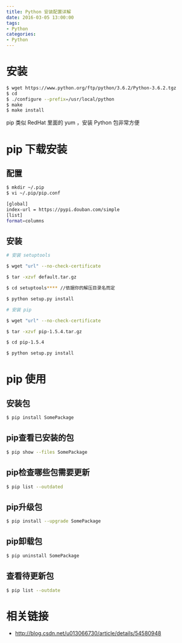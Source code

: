 ```yaml
---
title: Python 安装配置详解
date: 2016-03-05 13:00:00
tags:
- Python
categories:
- Python
---
```


# 安装

```bash
$ wget https://www.python.org/ftp/python/3.6.2/Python-3.6.2.tgz
$ cd
$ ./configure --prefix=/usr/local/python
$ make
$ make install
```

<!--more-->

pip 类似 RedHat 里面的 yum ，安装 Python 包非常方便

# pip 下载安装

## 配置

```bash
$ mkdir ~/.pip
$ vi ~/.pip/pip.conf

[global]
index-url = https://pypi.douban.com/simple
[list]  
format=columns
```

## 安装

```bash
# 安装 setuptools

$ wget "url" --no-check-certificate

$ tar -xzvf default.tar.gz

$ cd setuptools**** //依据你的解压目录名而定

$ python setup.py install

# 安装 pip

$ wget "url" --no-check-certificate

$ tar -xzvf pip-1.5.4.tar.gz

$ cd pip-1.5.4

$ python setup.py install
```

# pip 使用

## 安装包

```bash
$ pip install SomePackage
```

## pip查看已安装的包

```bash
$ pip show --files SomePackage
```

## pip检查哪些包需要更新

 ```bash
$ pip list --outdated
```

## pip升级包

```bash
$ pip install --upgrade SomePackage
```

## pip卸载包

```bash
$ pip uninstall SomePackage
```

## 查看待更新包

```bash
$ pip list --outdate
```

# 相关链接

* http://blog.csdn.net/u013066730/article/details/54580948
